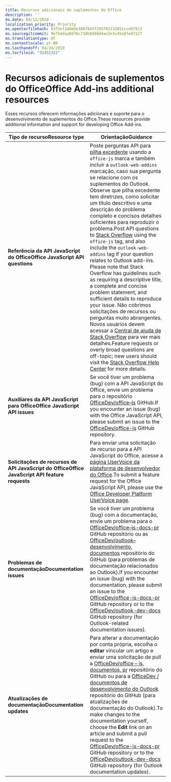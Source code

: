 ```yaml
---
title: Recursos adicionais de suplementos do Office
description: ''
ms.date: 04/12/2018
localization_priority: Priority
ms.openlocfilehash: d3f2ef2d8dde3807843f295765232851ccdd7913
ms.sourcegitcommit: 9e7b4daa8d76c710b9d9dd4ae2e3c45e8fe07127
ms.translationtype: HT
ms.contentlocale: pt-BR
ms.lasthandoff: 04/24/2019
ms.locfileid: "32451322"
---
```

# <a name="office-add-ins-additional-resources"></a><span data-ttu-id="1f4bd-102">Recursos adicionais de suplementos do Office</span><span class="sxs-lookup"><span data-stu-id="1f4bd-102">Office Add-ins additional resources</span></span>

<span data-ttu-id="1f4bd-103">Esses recursos oferecem informações adicionais e suporte para o desenvolvimento de suplementos do Office.</span><span class="sxs-lookup"><span data-stu-id="1f4bd-103">These resources provide additional information and support for developing Office Add-ins.</span></span>

|<span data-ttu-id="1f4bd-104">**Tipo de recurso**</span><span class="sxs-lookup"><span data-stu-id="1f4bd-104">**Resource type**</span></span>                    | <span data-ttu-id="1f4bd-105">**Orientação**</span><span class="sxs-lookup"><span data-stu-id="1f4bd-105">**Guidance**</span></span>                                                
|----------------------------|---------------------------------
|<span data-ttu-id="1f4bd-106">**Referência da API JavaScript do Office**</span><span class="sxs-lookup"><span data-stu-id="1f4bd-106">**Office JavaScript API questions**</span></span> | <span data-ttu-id="1f4bd-107">Poste perguntas API para [pilha excedente](https://stackoverflow.com/questions/tagged/office-js) usando a `office-js` marca e também incluir a `outlook-web-addins` marcação, caso sua pergunta se relacione com os suplementos do Outlook. Observe que pilha excedente tem diretrizes, como solicitar um título descritivo e uma descrição do problema completo e concisos detalhes suficientes para reproduzir o problema.</span><span class="sxs-lookup"><span data-stu-id="1f4bd-107">Post API questions to [Stack Overflow](https://stackoverflow.com/questions/tagged/office-js) using the `office-js` tag, and also include the `outlook-web-addins` tag if your question relates to Outlook add-ins. Please note that Stack Overflow has guidelines such as requiring a descriptive title, a complete and concise problem statement, and sufficient details to reproduce your issue.</span></span> <span data-ttu-id="1f4bd-108">Não cobrimos solicitações de recursos ou perguntas muito abrangentes. Novos usuários devem acessar a [Central de ajuda de Stack Overflow](https://stackoverflow.com/help/how-to-ask) para ver mais detalhes.</span><span class="sxs-lookup"><span data-stu-id="1f4bd-108">Feature requests or overly broad questions are off-topic; new users should visit the [Stack Overflow Help Center](https://stackoverflow.com/help/how-to-ask) for more details.</span></span>
|<span data-ttu-id="1f4bd-109">**Auxiliares da API JavaScript para Office**</span><span class="sxs-lookup"><span data-stu-id="1f4bd-109">**Office JavaScript API issues**</span></span>| <span data-ttu-id="1f4bd-110">Se você tiver um problema (bug) com a API JavaScript do Office, envie um problema para o repositório <a href="https://github.com/officedev/office-js/issues" target="_blank">OfficeDev/office–js</a> GitHub.</span><span class="sxs-lookup"><span data-stu-id="1f4bd-110">If you encounter an issue (bug) with the Office JavaScript API, please submit an issue to the <a href="https://github.com/officedev/office-js/issues" target="_blank">OfficeDev/office-js</a> GitHub repository.</span></span>
|<span data-ttu-id="1f4bd-111">**Solicitações de recursos de API JavaScript do Office**</span><span class="sxs-lookup"><span data-stu-id="1f4bd-111">**Office JavaScript API feature requests**</span></span>| <span data-ttu-id="1f4bd-112">Para enviar uma solicitação de recurso para a API JavaScript do Office, acesse a <a href="https://officespdev.uservoice.com/" target="_blank">página UserVoice da plataforma de desenvolvedor do Office</a>.</span><span class="sxs-lookup"><span data-stu-id="1f4bd-112">To submit a feature request for the Office JavaScript API, please use the <a href="https://officespdev.uservoice.com/" target="_blank">Office Developer Platform UserVoice page</a>.</span></span>
|<span data-ttu-id="1f4bd-113">**Problemas de documentação**</span><span class="sxs-lookup"><span data-stu-id="1f4bd-113">**Documentation issues**</span></span>| <span data-ttu-id="1f4bd-114">Se você tiver um problema (bug) com a documentação, envie um problema para o <a href="https://github.com/officedev/office-js-docs-pr/issues" target="_blank">OfficeDev/office–js-docs-pr</a> GitHub repositório ou as <a href="https://github.com/officedev/outlook-dev-docs/issues" target="_blank">OfficeDev/outlook–desenvolvimento, documentos</a> repositório do GitHub (para problemas de documentação relacionados ao Outlook).</span><span class="sxs-lookup"><span data-stu-id="1f4bd-114">If you encounter an issue (bug) with the documentation, please submit an issue to the <a href="https://github.com/officedev/office-js-docs-pr/issues" target="_blank">OfficeDev/office-js-docs-pr</a> GitHub repository or to the <a href="https://github.com/officedev/outlook-dev-docs/issues" target="_blank">OfficeDev/outlook-dev-docs</a> GitHub repository (for Outlook-related documentation issues).</span></span>
|<span data-ttu-id="1f4bd-115">**Atualizações de documentação**</span><span class="sxs-lookup"><span data-stu-id="1f4bd-115">**Documentation updates**</span></span>| <span data-ttu-id="1f4bd-116">Para alterar a documentação por conta própria, escolha o **editar** vincular um artigo e enviar uma solicitação de pull a <a href="https://github.com/officedev/office-js-docs-pr" target="_blank">OfficeDev/office – js, documentos, pr</a> repositório do GitHub ou para a <a href="https://github.com/officedev/outlook-dev-docs" target="_blank">OfficeDev / documentos de desenvolvimento do Outlook</a> repositório do GitHub (para atualizações de documentação do Outlook).</span><span class="sxs-lookup"><span data-stu-id="1f4bd-116">To make changes to the documentation yourself, choose the **Edit** link on an article and submit a pull request to the <a href="https://github.com/officedev/office-js-docs-pr" target="_blank">OfficeDev/office-js-docs-pr</a> GitHub repository or to the <a href="https://github.com/officedev/outlook-dev-docs" target="_blank">OfficeDev/outlook-dev-docs</a> GitHub repository (for Outlook documentation updates).</span></span>
